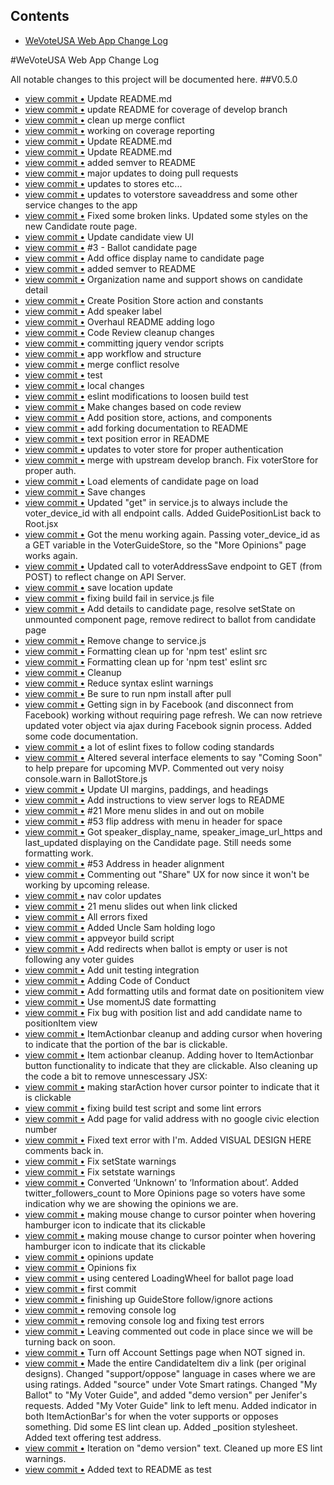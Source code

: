 <!-- START doctoc generated TOC please keep comment here to allow auto update -->
<!-- DON'T EDIT THIS SECTION, INSTEAD RE-RUN doctoc TO UPDATE -->
## Contents

- [WeVoteUSA Web App Change Log](#wevoteusa-web-app-change-log)

<!-- END doctoc generated TOC please keep comment here to allow auto update -->

#WeVoteUSA Web App Change Log

All notable changes to this project will be documented here.
##V0.5.0
<ul>
<li> <a href="http://github.com/wevote/WebApp/commit/09a0dd2ce7ebc34228f6bfc59c5bc00e40b0b8c0">view commit &bull;</a> Update README.md</li>
<li> <a href="http://github.com/wevote/WebApp/commit/65daad4e7df7958f9d8a0ab7e4a38567daea0fe7">view commit &bull;</a> update README for coverage of develop branch</li>
<li> <a href="http://github.com/wevote/WebApp/commit/0a4da105dbbfffa43d785098f78d338c6e9e5e45">view commit &bull;</a> clean up merge conflict</li>
<li> <a href="http://github.com/wevote/WebApp/commit/8ef0af3aa2a746c6a3e62954baf43715a54e4e0f">view commit &bull;</a> working on coverage reporting</li>
<li> <a href="http://github.com/wevote/WebApp/commit/612e34d19a1873097d69f0dddd56872b63af36ff">view commit &bull;</a> Update README.md</li>
<li> <a href="http://github.com/wevote/WebApp/commit/92e8a69fd864478b378ced8d21811ab4f7b6ad8b">view commit &bull;</a> Update README.md</li>
<li> <a href="http://github.com/wevote/WebApp/commit/acb7066b2a6e0fe3cb7ab877a255b5dfeae2ed72">view commit &bull;</a> added semver to README</li>
<li> <a href="http://github.com/wevote/WebApp/commit/54e0d14860ebd9256a837826938fd73ee5578c7f">view commit &bull;</a> major updates to doing pull requests</li>
<li> <a href="http://github.com/wevote/WebApp/commit/1aa45dd5266fbc3470ce208b4df8f48bc3d8271a">view commit &bull;</a> updates to stores etc...</li>
<li> <a href="http://github.com/wevote/WebApp/commit/ec6ec9d0481c360ce2fd3ab550e902606e0c51ec">view commit &bull;</a> updates to voterstore saveaddress and some other service changes to the app</li>
<li> <a href="http://github.com/wevote/WebApp/commit/1bb0e66c7ce7af726b826c2ebea407f138006e63">view commit &bull;</a> Fixed some broken links. Updated some styles on the new Candidate route page.</li>
<li> <a href="http://github.com/wevote/WebApp/commit/2024b583330345980a4bfe38b28c65688cf9fbea">view commit &bull;</a> Update candidate view UI</li>
<li> <a href="http://github.com/wevote/WebApp/commit/a088d99edfd29fa8dfb430e5cb8effd96ed2b8d1">view commit &bull;</a> #3 - Ballot candidate page</li>
<li> <a href="http://github.com/wevote/WebApp/commit/95050cea91df33c0b8dfccc26f11662da2463047">view commit &bull;</a> Add office display name to candidate page</li>
<li> <a href="http://github.com/wevote/WebApp/commit/be103c630da4d973385bcda3c7c295ab0908ef95">view commit &bull;</a> added semver to README</li>
<li> <a href="http://github.com/wevote/WebApp/commit/9d6d52091332b8dea8a98e5ef872765ed0f705fd">view commit &bull;</a> Organization name and support shows on candidate detail</li>
<li> <a href="http://github.com/wevote/WebApp/commit/03d48d1529c2bb87357addccd305ef17bc0e7a6e">view commit &bull;</a> Create Position Store action and constants</li>
<li> <a href="http://github.com/wevote/WebApp/commit/fbed1c56818d8a76caf108a0e87064c538aca741">view commit &bull;</a> Add speaker label</li>
<li> <a href="http://github.com/wevote/WebApp/commit/a188a4eace2c06d70456a5e180bf5267f52b774c">view commit &bull;</a> Overhaul README adding logo</li>
<li> <a href="http://github.com/wevote/WebApp/commit/e190be4848d9ac12d081b992b53d654b5bbf3105">view commit &bull;</a> Code Review cleanup changes</li>
<li> <a href="http://github.com/wevote/WebApp/commit/8ea8085f378ddcbc26104b30f8f2a1b218358438">view commit &bull;</a> committing jquery vendor scripts</li>
<li> <a href="http://github.com/wevote/WebApp/commit/20a3844480b562a6aa7cfc3bc6d63f00fc54cc7a">view commit &bull;</a> app workflow and structure</li>
<li> <a href="http://github.com/wevote/WebApp/commit/5413fa9b17d28d6bde7c85f99ee1e461659f640c">view commit &bull;</a> merge conflict resolve</li>
<li> <a href="http://github.com/wevote/WebApp/commit/88e5391088a91c82ca5277face7dd1ce14c3dc39">view commit &bull;</a> test</li>
<li> <a href="http://github.com/wevote/WebApp/commit/f14647dd0d8a76e4e4105e670c31d996f73c1e30">view commit &bull;</a> local changes</li>
<li> <a href="http://github.com/wevote/WebApp/commit/2dc1124e921af67710535c392963f8a03d4562a0">view commit &bull;</a> eslint modifications to loosen build test</li>
<li> <a href="http://github.com/wevote/WebApp/commit/0b345f909899b2dc4a5efe149a024337d0827647">view commit &bull;</a> Make changes based on code review</li>
<li> <a href="http://github.com/wevote/WebApp/commit/13a6c1452f39eaecc090a738ec91e20df0e4b713">view commit &bull;</a> Add position store, actions, and components</li>
<li> <a href="http://github.com/wevote/WebApp/commit/339f5428ebad120ad3f8edfc60708eeb464a2125">view commit &bull;</a> add forking documentation to README</li>
<li> <a href="http://github.com/wevote/WebApp/commit/7c213a4433a5ec366333fda0d8cd8579748cd027">view commit &bull;</a> text position error in README</li>
<li> <a href="http://github.com/wevote/WebApp/commit/72dfcaf9abc9fad4950205a9b1854dde580b571f">view commit &bull;</a> updates to voter store for proper authentication</li>
<li> <a href="http://github.com/wevote/WebApp/commit/dde0940ebc0e3b51fd8d69dc9f0559fcd194de71">view commit &bull;</a> merge with upstream develop branch. Fix voterStore for proper auth.</li>
<li> <a href="http://github.com/wevote/WebApp/commit/5657d34acafcb7f7790f256bd31e4781fb83dfa8">view commit &bull;</a> Load elements of candidate page on load</li>
<li> <a href="http://github.com/wevote/WebApp/commit/834a6f7c55bd835a3a1f24125959e43b4df4188d">view commit &bull;</a> Save changes</li>
<li> <a href="http://github.com/wevote/WebApp/commit/ea15baf7f4e8823ffc88fab6465fc16b498ab5c6">view commit &bull;</a> Updated "get" in service.js to always include the voter_device_id with all endpoint calls. Added GuidePositionList back to Root.jsx</li>
<li> <a href="http://github.com/wevote/WebApp/commit/f750168bbf2c82de42f7552aa6cb97bde542a03d">view commit &bull;</a> Got the menu working again. Passing voter_device_id as a GET variable in the VoterGuideStore, so the "More Opinions" page works again.</li>
<li> <a href="http://github.com/wevote/WebApp/commit/fa69a0b60575b01e40674791e3a6852a5ec11d8e">view commit &bull;</a> Updated call to voterAddressSave endpoint to GET (from POST) to reflect change on API Server.</li>
<li> <a href="http://github.com/wevote/WebApp/commit/23f3a54f263caa5a28235e99d1118b3ec814d1a5">view commit &bull;</a> save location update</li>
<li> <a href="http://github.com/wevote/WebApp/commit/30a4ebadd788690ad2b4d40976e845824a318c4b">view commit &bull;</a> fixing build fail in service.js file</li>
<li> <a href="http://github.com/wevote/WebApp/commit/f3222a92f3796ea73129d3784853c73e90e34ec6">view commit &bull;</a> Add details to candidate page, resolve setState on unmounted component page, remove redirect to ballot from candidate page</li>
<li> <a href="http://github.com/wevote/WebApp/commit/4aea4f5cb2d7201df47ab4f6bbd86c76198266ee">view commit &bull;</a> Remove change to service.js</li>
<li> <a href="http://github.com/wevote/WebApp/commit/1126ddc2a3c07cdb8be416d91b550aaf5434c771">view commit &bull;</a> Formatting clean up for 'npm test' eslint src</li>
<li> <a href="http://github.com/wevote/WebApp/commit/c8d1ac5b2cf6f9b3530b771b2f4a9e2280622f36">view commit &bull;</a> Formatting clean up for 'npm test' eslint src</li>
<li> <a href="http://github.com/wevote/WebApp/commit/c273c59c10978eddf418749a5986f326455f6c7b">view commit &bull;</a> Cleanup</li>
<li> <a href="http://github.com/wevote/WebApp/commit/a74d0b0eb88e395b03c24b621ce2e558280d6952">view commit &bull;</a> Reduce syntax eslint warnings</li>
<li> <a href="http://github.com/wevote/WebApp/commit/6a76373b6fd2e7422c0bf939352f05786bf21ef3">view commit &bull;</a> Be sure to run npm install after pull</li>
<li> <a href="http://github.com/wevote/WebApp/commit/2b7c1c589007313c75217bf952bf03dce0ceedb8">view commit &bull;</a> Getting sign in by Facebook (and disconnect from Facebook) working without requiring page refresh. We can now retrieve updated voter object via ajax during Facebook signin process. Added some code documentation.</li>
<li> <a href="http://github.com/wevote/WebApp/commit/241ee2eb1739ea64706d8ea9c53d0ce10a4742dc">view commit &bull;</a> a lot of eslint fixes to follow coding standards</li>
<li> <a href="http://github.com/wevote/WebApp/commit/5a0c3afdd2055bea35d2e3497ae38f018d1c0754">view commit &bull;</a> Altered several interface elements to say "Coming Soon" to help prepare for upcoming MVP. Commented out very noisy console.warn in BallotStore.js</li>
<li> <a href="http://github.com/wevote/WebApp/commit/f14cd7c7548f41b4872e56b9a6926ada7735849e">view commit &bull;</a> Update UI margins, paddings, and headings</li>
<li> <a href="http://github.com/wevote/WebApp/commit/c8daf4fc5e502dd39574c874a0b61c54f4122927">view commit &bull;</a> Add instructions to view server logs to README</li>
<li> <a href="http://github.com/wevote/WebApp/commit/eff6f9a0fbe375e1affbc15ef6098840ba549f18">view commit &bull;</a> #21 More menu slides in and out on mobile</li>
<li> <a href="http://github.com/wevote/WebApp/commit/b633b5ba858169e941a8d6d972a788428bd6d784">view commit &bull;</a> #53 flip address with menu in header for space</li>
<li> <a href="http://github.com/wevote/WebApp/commit/abd452c90c12ba3200ffe5ebdd7a3e45b5d8f8da">view commit &bull;</a> Got speaker_display_name, speaker_image_url_https and last_updated displaying on the Candidate page. Still needs some formatting work.</li>
<li> <a href="http://github.com/wevote/WebApp/commit/86d4f36c8f1ce16ab6ff7a7108c702e05aae5450">view commit &bull;</a> #53 Address in header alignment</li>
<li> <a href="http://github.com/wevote/WebApp/commit/4dbcb0bf05976e437d03c6e10ef191a50978e548">view commit &bull;</a> Commenting out "Share" UX for now since it won't be working by upcoming release.</li>
<li> <a href="http://github.com/wevote/WebApp/commit/3cbf2a127d73253c640932f2ade8ecb3acc50863">view commit &bull;</a> nav color updates</li>
<li> <a href="http://github.com/wevote/WebApp/commit/e204518fa47c7f825ca86f39e636c922050c831f">view commit &bull;</a> 21 menu slides out when link clicked</li>
<li> <a href="http://github.com/wevote/WebApp/commit/17ecc9243a8f1c1ee971beaba3bb80b888a3fcd6">view commit &bull;</a> All errors fixed</li>
<li> <a href="http://github.com/wevote/WebApp/commit/3f4dad3acf7d97aede3936570337647305bab11f">view commit &bull;</a> Added Uncle Sam holding logo</li>
<li> <a href="http://github.com/wevote/WebApp/commit/4e05d1c7f4f223fb2a4d8efeb396541477b5574a">view commit &bull;</a> appveyor build script</li>
<li> <a href="http://github.com/wevote/WebApp/commit/c832974872446b7bdb4efe75da02fcfc62dcec93">view commit &bull;</a> Add redirects when ballot is empty or user is not following any voter guides</li>
<li> <a href="http://github.com/wevote/WebApp/commit/361d05f00621e98e2c258a5c547a59a84d88e557">view commit &bull;</a> Add unit testing integration</li>
<li> <a href="http://github.com/wevote/WebApp/commit/2af639533321f1a8d24bc0980c03cb84ffd98901">view commit &bull;</a> Adding Code of Conduct</li>
<li> <a href="http://github.com/wevote/WebApp/commit/a3763fce8b54baffa0bd609bad8959e7ddc4590f">view commit &bull;</a> Add formatting utils and format date on positionitem view</li>
<li> <a href="http://github.com/wevote/WebApp/commit/5f0f8df9e1b65d0ff08ce43ab6c2e73589011266">view commit &bull;</a> Use momentJS date formatting</li>
<li> <a href="http://github.com/wevote/WebApp/commit/2bcd98768f0ff8f25c61415bae41672b22e2f278">view commit &bull;</a> Fix bug with position list and add candidate name to positionItem view</li>
<li> <a href="http://github.com/wevote/WebApp/commit/959ba641b90a3816084de9475388960717428971">view commit &bull;</a> ItemActionbar cleanup and adding cursor when hovering to indicate that the portion of the bar is clickable.</li>
<li> <a href="http://github.com/wevote/WebApp/commit/e4ede265406ada07d5e2e568b6115eab78662b07">view commit &bull;</a> Item actionbar cleanup. Adding hover to ItemActionbar button functionality to indicate that they are clickable. Also cleaning up the code a bit to remove unnescessary JSX:</li>
<li> <a href="http://github.com/wevote/WebApp/commit/199bbe54a13c33da252e00e06d30fd1cf26eb721">view commit &bull;</a> making starAction hover cursor pointer to indicate that it is clickable</li>
<li> <a href="http://github.com/wevote/WebApp/commit/910e7fe58fe74dabb6e52b1bd8b000084b96dbbc">view commit &bull;</a> fixing build test script and some lint errors</li>
<li> <a href="http://github.com/wevote/WebApp/commit/f191e53ef672056b558044d8899163df96ead3d3">view commit &bull;</a> Add page for valid address with no google civic election number</li>
<li> <a href="http://github.com/wevote/WebApp/commit/d2f3d37322f5d4860afa12dad6c67cda6dcecf81">view commit &bull;</a> Fixed text error with I'm. Added VISUAL DESIGN HERE comments back in.</li>
<li> <a href="http://github.com/wevote/WebApp/commit/1411dad2abc62a0c0113de4b7f938d89b572bc6f">view commit &bull;</a> Fix setState warnings</li>
<li> <a href="http://github.com/wevote/WebApp/commit/d94da17f20b987a2f54f31198ef69f7bdcf80e2b">view commit &bull;</a> Fix setstate warnings</li>
<li> <a href="http://github.com/wevote/WebApp/commit/3b219d6ac08897c74e5dfb60c377988c899321ee">view commit &bull;</a> Converted ‘Unknown’ to ‘Information about’. Added twitter_followers_count to More Opinions page so voters have some indication why we are showing the opinions we are.</li>
<li> <a href="http://github.com/wevote/WebApp/commit/59883084db596a8d09ac1360991b280b452adfb5">view commit &bull;</a> making mouse change to cursor pointer when hovering hamburger icon to indicate that its clickable</li>
<li> <a href="http://github.com/wevote/WebApp/commit/a306ea44988cd7288a70cd315a805956e374cf95">view commit &bull;</a> making mouse change to cursor pointer when hovering hamburger icon to indicate that its clickable</li>
<li> <a href="http://github.com/wevote/WebApp/commit/fbe4285656af6c98f01000c88b5cc249c4a3109d">view commit &bull;</a> opinions update</li>
<li> <a href="http://github.com/wevote/WebApp/commit/3ab788a98c065f19fd958d99b18780f46a925071">view commit &bull;</a> Opinions fix</li>
<li> <a href="http://github.com/wevote/WebApp/commit/f9c6724576fcce1437e6bd12d4cfd5fb31d46469">view commit &bull;</a> using centered LoadingWheel for ballot page load</li>
<li> <a href="http://github.com/wevote/WebApp/commit/ad69d95ecb5d978403e724ad6b87fc43f97a3fae">view commit &bull;</a> first commit</li>
<li> <a href="http://github.com/wevote/WebApp/commit/377e227747ec5b8b87b036b2f404bc71299cf986">view commit &bull;</a> finishing up GuideStore follow/ignore actions</li>
<li> <a href="http://github.com/wevote/WebApp/commit/29ebe34aea2590fc693c8a2b500205fb2d255afb">view commit &bull;</a> removing console log</li>
<li> <a href="http://github.com/wevote/WebApp/commit/5511c33b574c77735e366e23a49a4bb7f01df38a">view commit &bull;</a> removing console log and fixing test errors</li>
<li> <a href="http://github.com/wevote/WebApp/commit/bf7819bf66c7ea208b40c9a63843fb0d4e407401">view commit &bull;</a> Leaving commented out code in place since we will be turning back on soon.</li>
<li> <a href="http://github.com/wevote/WebApp/commit/c9a4d8b18d13abb7db536ac9b6bd41c58c6df87a">view commit &bull;</a> Turn off Account Settings page when NOT signed in.</li>
<li> <a href="http://github.com/wevote/WebApp/commit/9ff1feb0359e35669b7384fd7a7b309fa07a68c0">view commit &bull;</a> Made the entire CandidateItem div a link (per original designs). Changed "support/oppose" language in cases where we are using ratings. Added "source" under Vote Smart ratings. Changed "My Ballot" to "My Voter Guide", and added "demo version" per Jenifer's requests. Added "My Voter Guide" link to left menu. Added indicator in both ItemActionBar's for when the voter supports or opposes something. Did some ES lint clean up. Added _position stylesheet. Added text offering test address.</li>
<li> <a href="http://github.com/wevote/WebApp/commit/efc846686422fb905ea9bfd994b80f7561d7ec29">view commit &bull;</a> Iteration on "demo version" text. Cleaned up more ES lint warnings.</li>
<li> <a href="http://github.com/wevote/WebApp/commit/35e6d71f46d644ae8e3959ee61899ceeff123ee4">view commit &bull;</a> Added text to README as test</li>
</ul>
